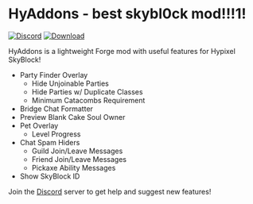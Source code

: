 # HyAddons - best skybl0ck mod!!!1!

[![Discord](https://img.shields.io/discord/838671302256361503?color=5865F2&label=discord)](https://discord.gg/bz3R9hWjD3)
[![Download](https://img.shields.io/github/v/tag/jxxe/HyAddons?label=latest%20release)](https://github.com/jxxe/HyAddons/releases/latest)

HyAddons is a lightweight Forge mod with useful features for Hypixel SkyBlock!

* Party Finder Overlay
  * Hide Unjoinable Parties
  * Hide Parties w/ Duplicate Classes
  * Minimum Catacombs Requirement
* Bridge Chat Formatter
* Preview Blank Cake Soul Owner
* Pet Overlay
  * Level Progress
* Chat Spam Hiders
  * Guild Join/Leave Messages
  * Friend Join/Leave Messages
  * Pickaxe Ability Messages
* Show SkyBlock ID
  
Join the [Discord](https://discord.gg/bz3R9hWjD3) server to get help and suggest new features!
